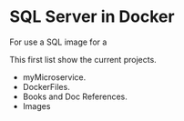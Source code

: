 # SQL Server in Docker
For use a SQL image for a 

This first list show the current projects.

* myMicroservice.
* DockerFiles.
* Books and Doc References.
* Images


